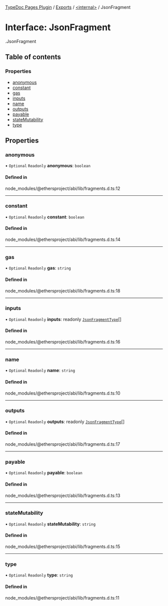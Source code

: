 [TypeDoc Pages Plugin](../README.md) / [Exports](../modules.md) / [<internal\>](../modules/internal_.md) / JsonFragment

# Interface: JsonFragment

[<internal>](../modules/internal_.md).JsonFragment

## Table of contents

### Properties

- [anonymous](internal_.JsonFragment.md#anonymous)
- [constant](internal_.JsonFragment.md#constant)
- [gas](internal_.JsonFragment.md#gas)
- [inputs](internal_.JsonFragment.md#inputs)
- [name](internal_.JsonFragment.md#name)
- [outputs](internal_.JsonFragment.md#outputs)
- [payable](internal_.JsonFragment.md#payable)
- [stateMutability](internal_.JsonFragment.md#statemutability)
- [type](internal_.JsonFragment.md#type)

## Properties

### anonymous

• `Optional` `Readonly` **anonymous**: `boolean`

#### Defined in

node_modules/@ethersproject/abi/lib/fragments.d.ts:12

___

### constant

• `Optional` `Readonly` **constant**: `boolean`

#### Defined in

node_modules/@ethersproject/abi/lib/fragments.d.ts:14

___

### gas

• `Optional` `Readonly` **gas**: `string`

#### Defined in

node_modules/@ethersproject/abi/lib/fragments.d.ts:18

___

### inputs

• `Optional` `Readonly` **inputs**: readonly [`JsonFragmentType`](internal_.JsonFragmentType.md)[]

#### Defined in

node_modules/@ethersproject/abi/lib/fragments.d.ts:16

___

### name

• `Optional` `Readonly` **name**: `string`

#### Defined in

node_modules/@ethersproject/abi/lib/fragments.d.ts:10

___

### outputs

• `Optional` `Readonly` **outputs**: readonly [`JsonFragmentType`](internal_.JsonFragmentType.md)[]

#### Defined in

node_modules/@ethersproject/abi/lib/fragments.d.ts:17

___

### payable

• `Optional` `Readonly` **payable**: `boolean`

#### Defined in

node_modules/@ethersproject/abi/lib/fragments.d.ts:13

___

### stateMutability

• `Optional` `Readonly` **stateMutability**: `string`

#### Defined in

node_modules/@ethersproject/abi/lib/fragments.d.ts:15

___

### type

• `Optional` `Readonly` **type**: `string`

#### Defined in

node_modules/@ethersproject/abi/lib/fragments.d.ts:11
